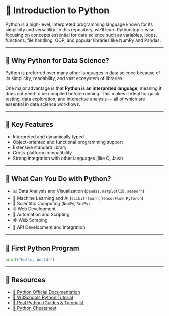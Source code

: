 # 🐍 Introduction to Python

Python is a high-level, interpreted programming language known for its simplicity and versatility. In this repository, we’ll learn Python topic-wise, focusing on concepts essential for data science such as variables, loops, functions, file handling, OOP, and popular libraries like NumPy and Pandas.

---

## 🐍 Why Python for Data Science?

Python is preferred over many other languages in data science because of its simplicity, readability, and vast ecosystem of libraries. 

One major advantage is that **Python is an interpreted language**, meaning it does not need to be compiled before running. This makes it ideal for quick testing, data exploration, and interactive analysis — all of which are essential in data science workflows.

---

## 🔧 Key Features

- Interpreted and dynamically typed
- Object-oriented and functional programming support
- Extensive standard library
- Cross-platform compatibility
- Strong integration with other languages (like C, Java)

---

## 🔨 What Can You Do with Python?

- 📊 Data Analysis and Visualization (`pandas`, `matplotlib`, `seaborn`)
- 🤖 Machine Learning and AI (`scikit-learn`, `TensorFlow`, `PyTorch`)
- 🧬 Scientific Computing (`NumPy`, `SciPy`)
- 🌐 Web Development
- 🧪 Automation and Scripting
- 🕸️ Web Scraping 
- 🧾 API Development and Integration

---

## 🚀 First Python Program

```python
print("Hello, World!")
```
---

## 🔗 Resources

- [📘 Python Official Documentation](https://docs.python.org/3/)
- [📘 W3Schools Python Tutorial](https://www.w3schools.com/python/)
- [📘 Real Python (Guides & Tutorials)](https://realpython.com/)
- [📘 Python Cheatsheet](https://www.pythoncheatsheet.org/)



